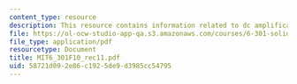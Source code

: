 ```yaml
---
content_type: resource
description: This resource contains information related to dc amplification.
file: https://ol-ocw-studio-app-qa.s3.amazonaws.com/courses/6-301-solid-state-circuits-fall-2010/58721d092e86c1925de9d3985cc54795_MIT6_301F10_rec11.pdf
file_type: application/pdf
resourcetype: Document
title: MIT6_301F10_rec11.pdf
uid: 58721d09-2e86-c192-5de9-d3985cc54795
---
```

